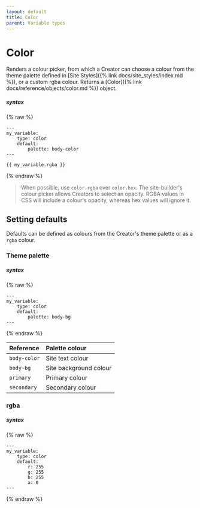```yaml
---
layout: default
title: Color
parent: Variable types
---
```


# Color

Renders a colour picker, from which a Creator can choose a colour from the theme palette defined in [Site Styles]({% link docs/site_styles/index.md %}), or a custom rgba colour.
Returns a [Color]({% link docs/reference/objects/color.md %}) object.

##### syntax
{% raw %}
```
---
my_variable:
    type: color
    default:
        palette: body-color
---

{{ my_variable.rgba }}

```
{% endraw %}

> When possible, use `color.rgba` over `color.hex`. The site-builder's colour picker allows Creators to select an opacity. RGBA values in CSS will include a colour's opacity, whereas hex values will ignore it.

## Setting defaults
Defaults can be defined as colours from the Creator's theme palette or as a `rgba` colour.

### Theme palette

##### syntax
{% raw %}
```
---
my_variable:
    type: color
    default:
        palette: body-bg
---
```
{% endraw %}

| Reference     | Palette colour          |
|:--------------|:------------------------|
| `body-color`  | Site text colour        |
| `body-bg`     | Site background colour  |
| `primary`     | Primary colour          |
| `secondary`   | Secondary colour        |

### rgba

##### syntax
{% raw %}
```
---
my_variable:
    type: color
    default:
        r: 255
        g: 255
        b: 255
        a: 0
---
```
{% endraw %}